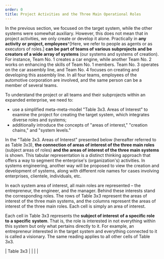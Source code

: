 ```yaml
---
order: 0
title: Project Activities and the Three Main Operational Roles
---
```


In the previous section, we focused on the target system, while the other systems were somewhat auxiliary. However, this does not mean that in project activities, we only create or develop it alone. Practically in **any activity** **or** **project, employees**^[Here, we refer to people as agents or as executors of roles.] **can be part of teams of various** **subprojects** **and be creators of a wide array of systems** (our systems and systems of creation). For instance, Team No. 1 creates a car engine, while another Team No. 2 works on enhancing the skills of Team No. 1 members. Team No. 3 operates on the car assembly line, and Team No. 4 focuses on creating and developing this assembly line. In all four teams, employees of the automotive corporation are involved, and the same person can be a member of several teams.

To understand the project or all teams and their subprojects within an expanded enterprise, we need to:

* use a simplified meta-meta-model "Table 3x3. Areas of Interest" to examine the project for creating the target system, which integrates diverse roles and systems;
* additionally introduce the concepts of "areas of interest," "creation chains," and "system levels."

In the "Table 3x3. Areas of Interest" presented below (hereafter referred to as Table 3x3), **the connection of areas of interest of the three main roles** (subject areas of roles) **and the areas of interest of the three main systems** is shown. This tabular representation is a distinct thinking approach that offers a way to segment the enterprise's (organization's) activities. In systems engineering, another way will be proposed to view the creation and development of systems, along with different role names for cases involving enterprises, clientele, individuals, etc.

In each system area of interest, all main roles are represented – the entrepreneur, the engineer, and the manager. Behind these interests stand the corresponding roles. The rows of Table 3x3 represent the areas of interest of the three main systems, and the columns represent the areas of interest of the three main roles. Each cell is simply an area of interest.

Each cell in Table 3x3 represents the **subject of interest** **of a specific role to** **a specific** **system**. That is, the role is interested in not everything within this system but only what pertains directly to it. For example, an entrepreneur interested in the target system and everything connected to it is called a visionary. The same reading applies to all other cells of Table 3x3.

| Table 3x3 | | | |